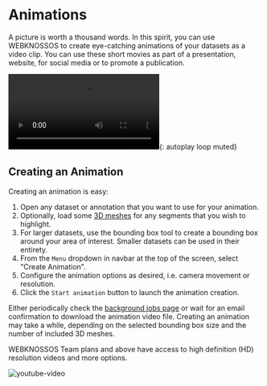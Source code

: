 # Animations

A picture is worth a thousand words. In this spirit, you can use WEBKNOSSOS to create eye-catching animations of your datasets as a video clip. You can use these short movies as part of a presentation, website, for social media or to promote a publication.

![type:video](https://static.webknossos.org/assets/docs/webknossos_animation_example.mp4){: autoplay loop muted}

## Creating an Animation

Creating an animation is easy:

1. Open any dataset or annotation that you want to use for your animation. 
2. Optionally, load some [3D meshes](../meshes/index.md) for any segments that you wish to highlight.
3. For larger datasets, use the bounding box tool to create a bounding box around your area of interest. Smaller datasets can be used in their entirety.
4. From the `Menu` dropdown in navbar at the top of the screen, select "Create Animation".
5. Configure the animation options as desired, i.e. camera movement or resolution.
6. Click the `Start animation` button to launch the animation creation.


Either periodically check the [background jobs page](./jobs.md) or wait for an email confirmation to download the animation video file. Creating an animation may take a while, depending on the selected bounding box size and the number of included 3D meshes.

WEBKNOSSOS Team plans and above have access to high definition (HD) resolution videos and more options.

![youtube-video](https://www.youtube.com/embed/4J3zQgqolAk)

